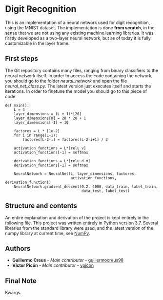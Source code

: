 # Digit Recognition

This is an implementation of a neural network used for digit recognition, using the MNIST dataset. The implementation is done **from scratch**, in the sense that we are not using any existing machine learning libraries.
It was firstly developed as a two-layer neural network, but as of today it is fully customizable in the layer frame.

## First steps

The Git repository contains many files, ranging from binary classifiers to the neural network itself. In order to access the code containing the network, you should go to the folder *neural_network* and open the file *neural_net_class.py*.
The latest version just executes itself and starts the iterations. In order to finetune the model you should go to this piece of code:

```
def main():
    L = 4
    layer_dimensions = (L + 1)*[20]
    layer_dimensions[0] = 28 * 28 + 1
    layer_dimensions[-1] = 10

    factores = L * [1e-2]
    for i in range(L-1):
        factores[L-2-i] = factores[L-2-i+1] / 2

    activation_functions = L*[relu_v]
    activation_functions[-1] = softmax

    derivation_functions = L*[relu_d_v]
    derivation_functions[-1] = softmax

    NeuralNetwork = NeuralNet(L, layer_dimensions, factores,
                              activation_functions, derivation_functions)
    NeuralNetwork.gradient_descent(0.2, 4000, data_train, label_train,
                                   data_test, label_test)

```

## Structure and contents
An entire explanation and derivation of the project is kept entirely in the following [file](https://gitlab.com/guillermocreus98/digit-recognition/blob/master/NeuralNetwork_theory__1_.pdf).
This project was written entirely in [Python](https://www.python.org/) version 3.7. Several libraries from the standard library were used, and the latest version of the numpy library at current time, see [NumPy](https://numpy.org/).

## Authors

* **Guillermo Creus** - *Main contributor* - [guillermocreus98](https://github.com/PurpleBooth)
* **Victor Picón** - *Main contributor* - [vpicon](https://gitlab.com/vpicon)

## Final Note
Kwargs.

